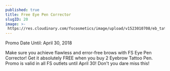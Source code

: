 ```yaml
---
published: true
title: Free Eye Pen Corrector
slugID: 20
image: >-
 https://res.cloudinary.com/fscosmetics/image/upload/v1523010708/eb_tattoo_promo1.jpg
---
```

Promo Date Until: April 30, 2018

Make sure you achieve flawless and error-free brows with FS Eye Pen Corrector! Get it absolutely FREE when you buy 2 Eyebrow Tattoo Pen.
Promo is valid in all FS outlets until April 30! Don't you dare miss this! 
